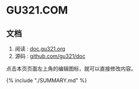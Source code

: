 # GU321.COM


## 文档

1. 阅读 : [doc.gu321.org](https://doc.gu321.org)
1. 源码 : [github.com/gu321/doc](https://github.com/gu321/doc)

点击本页页面左上角的编辑图标，就可以直接修改内容。


{% include "./SUMMARY.md" %}

